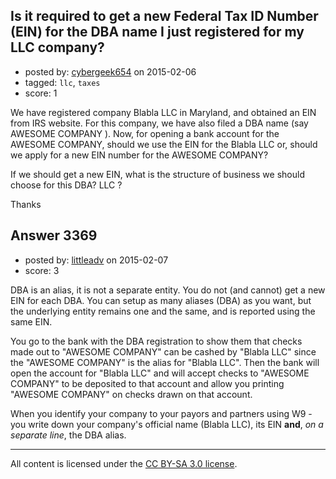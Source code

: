## Is it required to get a new Federal Tax ID Number (EIN) for the DBA name I just registered for my LLC company?

- posted by: [cybergeek654](https://stackexchange.com/users/1973076/cybergeek654) on 2015-02-06
- tagged: `llc`, `taxes`
- score: 1

<p>We have registered company Blabla LLC in Maryland, and obtained an EIN from IRS website. For this company, we have also filed a DBA name (say AWESOME COMPANY ). Now, for opening a bank account for the AWESOME COMPANY,  should we use the EIN for the Blabla LLC or, should we apply for a new EIN number for the AWESOME COMPANY?</p>

<p>If we should get a new EIN, what is the structure of business we should choose for this DBA? LLC ?</p>

<p>Thanks</p>



## Answer 3369

- posted by: [littleadv](https://stackexchange.com/users/307221/littleadv) on 2015-02-07
- score: 3

<p>DBA is an alias, it is not a separate entity. You do not (and cannot) get a new EIN for each DBA. You can setup as many aliases (DBA) as you want, but the underlying entity remains one and the same, and is reported using the same EIN.</p>

<p>You go to the bank with the DBA registration to show them that checks made out to "AWESOME COMPANY" can be cashed by "Blabla LLC" since the "AWESOME COMPANY" is the alias for "Blabla LLC". Then the bank will open the account for "Blabla LLC" and will accept checks to "AWESOME COMPANY" to be deposited to that account and allow you printing "AWESOME COMPANY" on checks drawn on that account.</p>

<p>When you identify your company to your payors and partners using W9 - you write down your company's official name (Blabla LLC), its EIN <strong>and</strong>, <em>on a separate line</em>, the DBA alias.</p>




---

All content is licensed under the [CC BY-SA 3.0 license](https://creativecommons.org/licenses/by-sa/3.0/).
